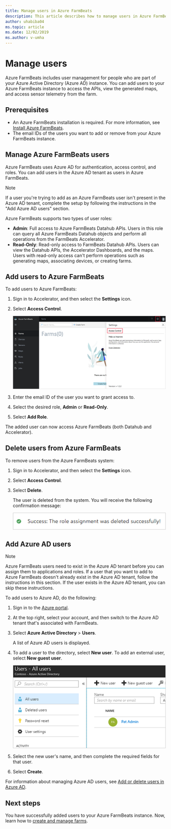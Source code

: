 ```yaml
---
title: Manage users in Azure FarmBeats
description: This article describes how to manage users in Azure FarmBeats.
author: uhabiba04
ms.topic: article
ms.date: 12/02/2019
ms.author: v-umha
---
```



# Manage users

Azure FarmBeats includes user management for people who are part of your Azure Active Directory (Azure AD) instance. You can add users to your Azure FarmBeats instance to access the APIs, view the generated maps, and access sensor telemetry from the farm.

## Prerequisites

- An Azure FarmBeats installation is required. For more information, see [Install Azure FarmBeats](install-azure-farmbeats.md).
- The email IDs of the users you want to add or remove from your Azure FarmBeats instance.

## Manage Azure FarmBeats users

Azure FarmBeats uses Azure AD for authentication, access control, and roles. You can add users in the Azure AD tenant as users in Azure FarmBeats.

> [!NOTE]
> If a user you're trying to add as an Azure FarmBeats user isn't present in the Azure AD tenant, complete the setup by following the instructions in the "Add Azure AD users" section.

Azure FarmBeats supports two types of user roles:

 - **Admin**: Full access to Azure FarmBeats Datahub APIs. Users in this role can query all Azure FarmBeats Datahub objects and perform all operations from the FarmBeats Accelerator.
 - **Read-Only**: Read-only access to FarmBeats Datahub APIs. Users can view the Datahub APIs, the Accelerator Dashboards, and the maps. Users with read-only access can't perform operations such as generating maps, associating devices, or creating farms.

## Add users to Azure FarmBeats

To add users to Azure FarmBeats:

1. Sign in to Accelerator, and then select the **Settings** icon.
2. Select **Access Control**.

    ![The Farms Settings pane](./media/create-farms-in-azure-farmbeats/settings-users-1.png)

3. Enter the email ID of the user you want to grant access to.
4. Select the desired role, **Admin** or **Read-Only**.
5. Select **Add Role**.

The added user can now access Azure FarmBeats (both Datahub and Accelerator).

## Delete users from Azure FarmBeats

To remove users from the Azure FarmBeats system:

1. Sign in to Accelerator, and then select the **Settings** icon.
2. Select **Access Control**.
3. Select **Delete**.

   The user is deleted from the system. You will receive the following confirmation message:

   ![Azure FarmBeats confirmation message](./media/create-farms-in-azure-farmbeats/manage-users-2.png)

## Add Azure AD users

> [!NOTE]
> Azure FarmBeats users need to exist in the Azure AD tenant before you can assign them to applications and roles. If a user that you want to add to Azure FarmBeats doesn't already exist in the Azure AD tenant, follow the instructions in this section. If the user exists in the Azure AD tenant, you can skip these instructions.

To add users to Azure AD, do the following:

1. Sign in to the [Azure portal](https://portal.azure.com/).
2. At the top right, select your account, and then switch to the Azure AD tenant that's associated with FarmBeats.
3. Select **Azure Active Directory** > **Users**.

    A list of Azure AD users is displayed.

4. To add a user to the directory, select **New user**. To add an external user, select **New guest user**.

    ![The "All users" pane](./media/create-farms-in-azure-farmbeats/manage-users-3.png)

5. Select the new user's name, and then complete the required fields for that user.
6. Select **Create**.

For information about managing Azure AD users, see [Add or delete users in Azure AD](https://docs.microsoft.com/azure/active-directory/fundamentals/add-users-azure-active-directory/).

## Next steps

You have successfully added users to your Azure FarmBeats instance. Now, learn how to [create and manage farms](manage-farms-in-azure-farmbeats.md#create-farms).
